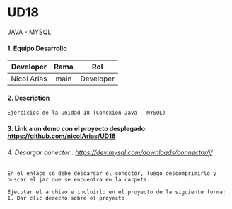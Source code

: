 # UD18
JAVA - MYSQL
#### 1. Equipo Desarrollo 

| Developer | Rama | Rol |
| --- | :---:  | :---:  |
| Nicol Arias | main | Developer| 

#### 2. Description
```
Ejercicios de la unidad 18 (Conexión Java - MYSQL)
```

#### 3. Link a un demo con el proyecto desplegado: https://github.com/nicolArias/UD18




###### 4. Decargar conector  : https://dev.mysql.com/downloads/connector/j/
```
En el enlace se debe descargar el conector, luego descomprimirlo y buscar el jar que se encuentra en la carpeta.

Ejecutar el archivo e incluirlo en el proyecto de la siguiente forma:
1. Dar clic derecho sobre el proyecto 

```




